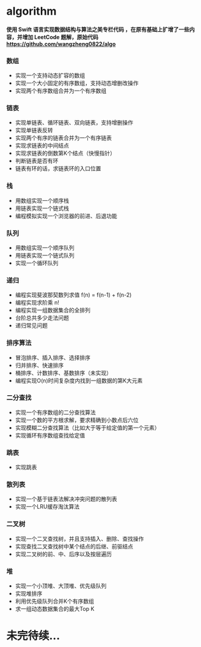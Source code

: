 # algorithm
#### 使用 Swift 语言实现数据结构与算法之美专栏代码 ，在原有基础上扩增了一些内容，并增加 LeetCode 题解，原始代码 https://github.com/wangzheng0822/algo

### 数组
- 实现一个支持动态扩容的数组
- 实现一个大小固定的有序数组，支持动态增删改操作
- 实现两个有序数组合并为一个有序数组

### 链表
- 实现单链表、循环链表、双向链表，支持增删操作
- 实现单链表反转
- 实现两个有序的链表合并为一个有序链表
- 实现求链表的中间结点
- 实现求链表的倒数第K个结点（快慢指针）
- 判断链表是否有环
- 链表有环的话，求链表环的入口位置

### 栈
- 用数组实现一个顺序栈
- 用链表实现一个链式栈
- 编程模拟实现一个浏览器的前进、后退功能

### 队列
- 用数组实现一个顺序队列
- 用链表实现一个链式队列
- 实现一个循环队列

### 递归
- 编程实现斐波那契数列求值 f(n) = f(n-1) + f(n-2)
- 编程实现求阶乘 n!
- 编程实现一组数据集合的全排列
- 台阶总共多少走法问题
- 递归常见问题

### 排序算法
- 冒泡排序、插入排序、选择排序
- 归并排序、快速排序
- 桶排序、计数排序、基数排序（未实现）
- 编程实现O(n)时间复杂度内找到一组数据的第K大元素

### 二分查找
- 实现一个有序数组的二分查找算法
- 实现一个数的平方根求解，要求精确到小数点后六位
- 实现模糊二分查找算法（比如大于等于给定值的第一个元素）
- 实现循环有序数组查找给定值

### 跳表
- 实现跳表

### 散列表
 - 实现一个基于链表法解决冲突问题的散列表
 - 实现一个LRU缓存淘汰算法
 
 ### 二叉树
 - 实现一个二叉查找树，并且支持插入、删除、查找操作
 - 实现查找二叉查找树中某个结点的后继、前驱结点
 - 实现二叉树的前、中、后序以及按层遍历
 
 ### 堆
 - 实现一个小顶堆、大顶堆、优先级队列
 - 实现堆排序
 - 利用优先级队列合并K个有序数组
 - 求一组动态数据集合的最大Top K
 
 # 未完待续...
